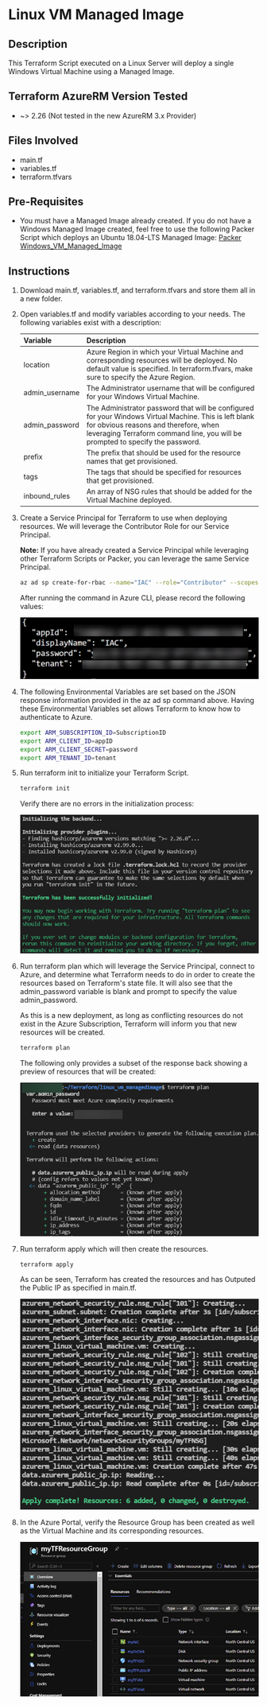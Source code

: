 # Linux VM Managed Image
## Description
This Terraform Script executed on a Linux Server will deploy a single Windows Virtual Machine using a Managed Image.

## Terraform AzureRM Version Tested
- \~> 2.26 (Not tested in the new AzureRM 3.x Provider)

## Files Involved
- main.tf
- variables.tf
- terraform.tfvars

## Pre-Requisites
- You must have a Managed Image already created. If you do not have a Windows Managed Image created, feel free to use the following Packer Script which deploys an Ubuntu 18.04-LTS Managed Image: [Packer Windows_VM_Managed_Image](https://github.com/ElanShudnow/AzurePS/tree/main/Packer/windows_vm_managed_image)

## Instructions
1. Download main.tf, variables.tf, and terraform.tfvars and store them all in a new folder.

2. Open variables.tf and modify variables according to your needs. The following variables exist with a description:

    | Variable | Description |
    | --------------- | --------------- |
    | location | Azure Region in which your Virtual Machine and corresponding resources will be deployed. No default value is specified. In terraform.tfvars, make sure to specify the Azure Region. |
    | admin_username | The Administrator username that will be configured for your Windows Virtual Machine. |
    | admin_password | The Administrator password that will be configured for your Windows Virtual Machine. This is left blank for obvious reasons and therefore, when leveraging Terraform command line, you will be prompted to specify the password. |
    | prefix | The prefix that should be used for the resource names that get provisioned. |
    | tags | The tags that should be specified for resources that get provisioned. | 
    | inbound_rules | An array of NSG rules that should be added for the Virtual Machine deployed. |
   
2. Create a Service Principal for Terraform to use when deploying resources.  We will leverage the Contributor Role for our Service Principal. 

    **Note:** If you have already created a Service Principal while leveraging other Terraform Scripts or Packer, you can leverage the same Service Principal. 
   
    ```Bash
    az ad sp create-for-rbac --name="IAC" --role="Contributor" --scopes="/subscriptions/SubscriptionID"
    ```

    After running the command in Azure CLI, please record the following values:
    
    ![Alt text](./DemoScreenshots/demo1.jpg?raw=true)


3. The following Environmental Variables are set based on the JSON response information provided in the az ad sp command above. Having these Environmental Variables set allows Terraform to know how to authenticate to Azure.

    ```Bash
    export ARM_SUBSCRIPTION_ID=SubscriptionID
    export ARM_CLIENT_ID=appID
    export ARM_CLIENT_SECRET=password
    export ARM_TENANT_ID=tenant
    ```
   
4. Run terraform init to initialize your Terraform Script.

    ```Bash 
    terraform init 
    ```

    Verify there are no errors in the initialization process:

    ![Alt text](./DemoScreenshots/demo2.jpg?raw=true)

5. Run terraform plan which will leverage the Service Principal, connect to Azure, and determine what Terraform needs to do in order to create the resources based on Terraform's state file.  It will also see that the admin_password variable is blank and prompt to specify the value admin_password. 

    As this is a new deployment, as long as conflicting resources do not exist in the Azure Subscription, Terraform will inform you that new resources will be created.  

    ```Bash 
    terraform plan 
    ```   

    The following only provides a subset of the response back showing a preview of resources that will be created:

    ![Alt text](./DemoScreenshots/demo3.jpg?raw=true)

6. Run terraform apply which will then create the resources.

    ```Bash 
    terraform apply 
    ```

    As can be seen, Terraform has created the resources and has Outputed the Public IP as specified in main.tf.

    ![Alt text](./DemoScreenshots/demo4.jpg?raw=true)

7. In the Azure Portal, verify the Resource Group has been created as well as the Virtual Machine and its corresponding resources.

    ![Alt text](./DemoScreenshots/demo5.jpg?raw=true)
